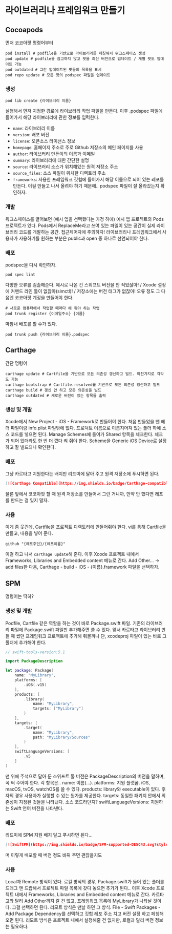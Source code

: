 # 라이브러리나 프레임워크 만들기

## Cocoapods
먼저 코코아팟 명령어부터
``` shell
pod install # podfile을 기반으로 라이브러리를 페칭해서 워크스페이스 생성
pod update # podfile을 참고하지 않고 팟을 최신 버전으로 업데이트 / 개별 팟도 업데이트 가능
pod outdated # 그간 업데이트된 팟들의 목록을 표시
pod repo update # 모든 팟의 podspec 파일을 업데이트
```
### 생성
``` shell
pod lib create {라이브러리 이름}
```
실행해서 먼저 지정한 경로에 라이브러리 작업 파일을 만든다.
이후 .podspec 파일에 들어가서 해당 라이브러리에 관한 정보를 입력한다.
- `name`: 라이브러리 이름
- `version`: 배포 버전
- `license`: 오픈소스 라이선스 정보
- `homepage`: 홈페이지 주소로 주로 Github 저장소의 메인 페이지를 사용
- `author`: 라이브러리 만든이의 이름과 이메일
- `summary`: 라이브러리에 대한 간단한 설명
- `source`: 라이브러리 소스가 위치해있는 원격 저장소 주소
- `source_files`: 소스 파일이 위치한 디렉토리 주소
- `frameworks`: 사용한 프레임워크
깃헙에 들어가서 해당 이름으로 되어 있는 레포를 만든다. 이걸 만들고 나서 올려야 하기 때문에.. 
    podspec 파일이 잘 올라갔는지 확인하자.
### 개발
워크스페이스를 열어보면 (예시 앱을 선택했다는 가정 하에) 예시 앱 프로젝트와 Pods 프로젝트가 있다.
Pods에서 ReplaceMe라고 쓰여 있는 파일이 있는 공간이 실제 라이브러리 코드를 개발하는 공간.
접근제어자에 주의하자! 라이브러리나 프레임워크에서 사용자가 사용하기를 원하는 부분은 public과 open 중 하나로 선언되어야 한다.
### 배포
podspec을 다시 확인하자.
``` shell
pod spec lint
```
다양한 오류를 검출해준다.
    예시로 나온 건 스위프트 버전을 안 적었잖아! / Xcode 설정에 커맨드 라인 툴이 없잖아(simctl)! / 저장소에는 버전 태그가 없잖아! 오류 정도
그 다음엔 코코아팟 계정을 만들어야 한다.
``` shell
# 새로운 컴퓨터에서 작업할 때마다 해 줘야 하는 작업
pod trunk register {이메일주소} {이름}
```
마참내 배포를 할 수가 있다.
``` shell
pod trunk push {라이브러리 이름}.podspec
```

## Carthage
간단 명령어
``` shell
carthage update # Cartfile을 기반으로 모든 의존성 갱신하고 빌드. 마찬가지로 각각도 가능
carthage bootstrap # Cartfile.resolved를 기반으로 모든 의존성 갱신하고 빌드
carthage build # 갱신 안 하고 모든 의존성을 빌드
carthage outdated # 새로운 버전이 있는 항목들 출력
```
### 생성 및 개발
Xcode에서 New Project - iOS - Framework로 만들어야 한다.
처음 만들었을 땐 헤더 파일이랑 info.plist 파일밖에 없다.
프로덕트 이름으로 이름지어져 있는 폴더 하에 소스 코드를 넣으면 된다.
Manage Schemes에 들어가 Shared 항목을 체크한다. 체크가 되어 있더라도 한 번 더 껐다 켜 줘야 한다.
Scheme을 Generic iOS Device로 설정하고 잘 빌드되나 확인한다.
### 배포
그냥 카르타고 지원한다는 배지만 리드미에 달아 주고 원격 저장소에 푸시하면 된다.
``` markdown
[![Carthage Compatible](https://img.shields.io/badge/Carthage-compatible-4BC51D.svg?style=flat)](https://github.com/Carthage/Carthage)
```
물론 앞에서 코코아팟 할 때 원격 저장소를 만들어서 그런 거니까, 만약 안 했다면 레포를 만드는 걸 잊지 말자.
### 사용
이게 좀 웃긴데, Cartfile을 프로젝트 디렉토리에 만들어줘야 한다.
vi를 통해 Cartfile을 만들고, 내용을 넣어 준다.
``` vi
github "{레포주인}/{레포이름}"
```
이걸 하고 나서 `carthage update`해 준다.
이후 Xcode 프로젝트 내에서 Frameworks, Libraries and Embedded content 메뉴로 간다.
Add Other... -> add files한 다음, Carthage - build - iOS - {이름}.framework 파일을 선택하자.
## SPM
명령어는 딱히?
### 생성 및 개발
Podfile, Cartfile 같은 역할을 하는 것이 바로 Package.swift 파일.
기존의 라이브러리 파일에 Package.swift 파일만 추가해주면 쓸 수 있다. 앞서 카르타고 라이브러리 만들 때 썼던 프레임워크 프로젝트에 추가해 줘볼까나
    단, xcodeproj 파일이 있는 바로 그 폴더에 추가해야 한다.
``` swift
// swift-tools-version:5.1

import PackageDescription

let package: Package(
    name: "MyLibrary",
    platforms: [
        .iOS(.v15)
    ],
    products: [
        .library(
            name: "MyLibrary",
            targets: ["MyLibrary"]
        )
    ],
    targets: [
        .target(
            name: "MyLibrary",
            path: "MyLibrary/Sources"
        )
    ],
    swiftLanguageVersions: [
        .v5
    ]
)
```
맨 위에 주석으로 달아 둔 스위프트 툴 버전은 PackageDescription의 버전을 말하며, 꼭 써 주어야 한다.
각 항목은..
    name: 이름(...).
    platforms: 지원 플랫폼. iOS, macOS, tvOS, watchOS를 쓸 수 있다.
    products: library와 executable이 있다. 후자의 경우 사용자가 실행할 수 있는 뭔가를 제공한다.
    targets: 동일한 패키지 안에서 의존성이 지정된 것들을 나타낸다. 소스 코드라던지?
    swiftLanguageVersions: 지원하는 Swift 언어 버전을 나타낸다.
### 배포
리드미에 SPM 지원 배지 달고 푸시하면 된다...
``` markdown
[![SwiftPM](https://img.shields.io/badge/SPM-supported-DE5C43.svg?style=flat)](https://swift.org/package-manager/)
```
머 이렇게 배포할 때 버전 정도 바꿔 주면 괜찮을지도
### 사용
Local과 Remote 방식이 있다.
로컬 방식의 경우, Package.swift가 들어 있는 폴더를 드래그 앤 드랍해서 프로젝트 파일 목록에 갖다 놓으면 추가가 된다..
    이후 Xcode 프로젝트 내에서 Frameworks, Libraries and Embedded content 메뉴로 간다.
    카르타고와 달리 Add Other까지 갈 건 없고, 프레임워크 목록에 MyLibrary가 나타날 것이다. 그걸 선택하면 된다.
리모트 방식은 맨날 하던 그 방식. File - Swift Packages - Add Package Dependency를 선택하고 깃헙 레포 주소 치고 버전 설정 하고 페칭해오면 된다.
    리모트 방식은 프로젝트 내에서 설정해줄 건 없지만, 로컬과 달리 버전 정보는 필요하다.


